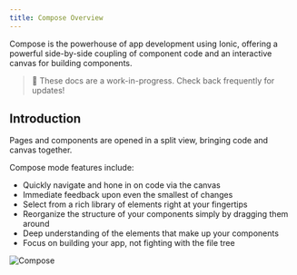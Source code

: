 ```yaml
---
title: Compose Overview
---
```


Compose is the powerhouse of app development using Ionic, offering a powerful side-by-side coupling of component code and an interactive canvas for building components.

<blockquote>
🚧 These docs are a work-in-progress. Check back frequently for updates!
</blockquote>

## Introduction

Pages and components are opened in a split view, bringing code and canvas together.

Compose mode features include:

* Quickly navigate and hone in on code via the canvas
* Immediate feedback upon even the smallest of changes
* Select from a rich library of elements right at your fingertips
* Reorganize the structure of your components simply by dragging them around
* Deep understanding of the elements that make up your components
* Focus on building your app, not fighting with the file tree

![Compose](/docs/assets/img/studio/ss-compose.png)
